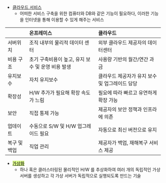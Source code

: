 
- <u>클라우드 서비스</u>
	- 어떠한 서비스 구축을 위한 컴퓨터와 DB와 같은 기능이 필요하다, 이러한 기능을 인터넷을 통해 이용할  수 있게 해주는 서비스

|         | 온프레미스                         | 클라우드                       |
| :------ | :---------------------------- | :------------------------- |
| 서버위치    | 조직 내부의 물리적 데이터 센터             | 외부 클라우드 제공자의 데이터센터         |
| 비용 구조   | 초기 구축비용이 높고, 유지 보수 및 운영 비용 발생 | 사용량 기반의 월간/연간 과금           |
| 유지보수    | 자치 유지보수                       | 클라우드 제공자가 유지 보수 및 업그레이드 담당 |
| 확장성     | H/W 추가가 필요해 확장 속도가 느림         | 필요에 따라 빠르고 유연하게 확장 가능      |
| 보안      | 직접 통제 가능                      | 제공자의 보안 정책과 인프라에 의존        |
| 업데이트    | 수동으로 S/W 및 H/W 업그레이드 필요       | 자동으로 최신 버전으로 유지            |
| 복구 및 백업 | 직업 관리                         | 제공자가 백업, 재해복구 서비스 제공       |

- <mark style="background: #DCFF8C;"><u>가상화</u></mark>
	- 하나 혹은 클러스터링된 물리적인 H/W 를 추상화하여 여러 개의 독립적인 가상 서버를 생성하고 각 가상 서버가 독립적으로 실행되도록 만드는 기술


